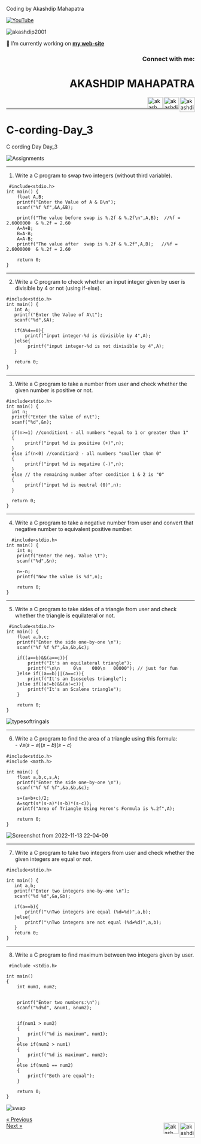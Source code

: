 Coding by Akashdip Mahapatra

[![YouTube](https://yt3.ggpht.com/7tPHyFi7-QyTnhpc484ZzTuRp0fZSY-CUuykvzuKdKYIwt0fmw98SWMqwRy_7pZ6LQzEYJlvXA=s88-c-k-c0x00ffffff-no-rj-mo)](https://www.youtube.com/channel/UCxvmp634YDc41xCWOdvWqoQ)

<p align="left"> <img src="https://komarev.com/ghpvc/?username=akashdip2001&label=Profile%20views&color=0e75b6&style=flat" alt="akashdip2001" /> </p>

 🔭 I’m currently working on [**my web-site**](https://akashdip2001.github.io/linktree/)
 <h3 align="right">Connect with me:</h3>
 
<h1 align="right">AKASHDIP MAHAPATRA</h1>
<p align="right">

 <a href="https://akashdip2001.github.io/linktree/" target="blank"><img align="right" src="https://yt3.ggpht.com/7tPHyFi7-QyTnhpc484ZzTuRp0fZSY-CUuykvzuKdKYIwt0fmw98SWMqwRy_7pZ6LQzEYJlvXA=s88-c-k-c0x00ffffff-no-rj-mo" alt="akashdip2001" height="40" width="40" /></a>
<a href="https://linkedin.com/in/akashdip-mahapatra-330687204" target="blank"><img align="right" src="https://raw.githubusercontent.com/rahuldkjain/github-profile-readme-generator/master/src/images/icons/Social/linked-in-alt.svg" alt="akashdip-mahapatra-330687204" height="30" width="40" /></a>
<a href="https://www.youtube.com/c/akash aot" target="blank"><img align="right" src="https://raw.githubusercontent.com/rahuldkjain/github-profile-readme-generator/master/src/images/icons/Social/youtube.svg" alt="akash aot" height="30" width="40" /></a>


</p>
<br/>

---
# C-cording-Day_3
C cording Day Day_3 

![Assignments](https://user-images.githubusercontent.com/81384987/201528266-ff46a95b-45fb-42c9-a33a-9801e1b0b1ce.png)


---
1) Write a C program to swap two integers (without third variable).
```
 #include<stdio.h>
int main() {
    float A,B;
    printf("Enter the Value of A & B\n");
    scanf("%f %f",&A,&B);

    printf("The value before swap is %.2f & %.2f\n",A,B);  //%f = 2.6000000  & %.2f = 2.60
    A=A+B;
    B=A-B;
    A=A-B;
    printf("The value after  swap is %.2f & %.2f",A,B);   //%f = 2.6000000  & %.2f = 2.60
    
    return 0;
}

 ```
 ---
 2) Write a C program to check whether an input integer given by user is divisible by 4 or not (using if-else).
 ```
 #include<stdio.h>
int main() {
    int A;
    printf("Enter the Value of A\t");
    scanf("%d",&A);

    if(A%4==0){
        printf("input integer-%d is divisible by 4",A);
    }else{
         printf("input integer-%d is not divisible by 4",A);
    }
    
    return 0;
}
```
---
3) Write a C program to take a number from user and check whether the given number is positive or not.
  ```
#include<stdio.h>
int main() {
    int n;
    printf("Enter the Value of n\t");
    scanf("%d",&n);

    if(n>=1) //condition1 - all numbers "equal to 1 or greater than 1"
    {
         printf("input %d is positive (+)",n);
    }
    else if(n<0) //condition2 - all numbers "smaller than 0"
    {
         printf("input %d is negative (-)",n);
    }
    else // the remaining number after condition 1 & 2 is "0"
    {
         printf("input %d is neutral (0)",n);
    }
    
    return 0;
}
   ```
---
4) Write a C program to take a negative number from user and convert that negative number to equivalent positive number.  
```   
  #include<stdio.h>
int main() {
    int n;
    printf("Enter the neg. Value \t");
    scanf("%d",&n);

    n=-n;
    printf("Now the value is %d",n);
    
    return 0;
}
```   
---
5) Write a C program to take sides of a triangle from user and check whether the triangle is equilateral or not.
```
 #include<stdio.h>
int main() {
    float a,b,c;
    printf("Enter the side one-by-one \n");
    scanf("%f %f %f",&a,&b,&c);

    if((a==b)&&(a==c)){
        printf("It's an equilateral triangle");
        printf("\n\n     0\n    000\n   00000"); // just for fun
    }else if((a==b)||(a==c)){
        printf("It's an Isosceles triangle");
    }else if((a!=b)&&(a!=c)){
        printf("It's an Scalene triangle");
    }
    
    return 0;
}
```
![typesoftringals](https://user-images.githubusercontent.com/81384987/201532170-645a8e9c-c20a-4e65-9a7f-ce5cc09da5fd.jpg)

---
6) Write a C program to find the area of a triangle using this formula: <br/>
           -  √𝑠(𝑠 − 𝑎)(𝑠 − 𝑏)(𝑠 − 𝑐)
``` 
#include<stdio.h>
#include <math.h>

int main() {
    float a,b,c,s,A;
    printf("Enter the side one-by-one \n");
    scanf("%f %f %f",&a,&b,&c);
    
    s=(a+b+c)/2;
    A=sqrt(s*(s-a)*(s-b)*(s-c));
    printf("Area of Triangle Using Heron's Formula is %.2f",A);
    
    return 0;
}
 ```
 
![Screenshot from 2022-11-13 22-04-09](https://user-images.githubusercontent.com/81384987/201533023-5ebaff93-e998-4f38-9633-daeaea914f38.png)

 ---
 7) Write a C program to take two integers from user and check whether the given integers are equal or not.
 ```
 #include<stdio.h>

int main() {
    int a,b;
    printf("Enter two integers one-by-one \n");
    scanf("%d %d",&a,&b);
    
    if(a==b){
        printf("\nTwo integers are equal (%d=%d)",a,b);
    }else{
        printf("\nTwo integers are not equal (%d≠%d)",a,b);
    }
    return 0;
}
```
---
8) Write a C program to find maximum between two integers given by user.
```
 #include <stdio.h>

int main()
{
    int num1, num2;


    printf("Enter two numbers:\n");
    scanf("%d%d", &num1, &num2);


    if(num1 > num2)
    {
        printf("%d is maximum", num1);        
    }
    else if(num2 > num1)
    {
        printf("%d is maximum", num2);
    }
    else if(num1 == num2)
    {
        printf("Both are equal");
    }

    return 0;
}
```
![swap](https://user-images.githubusercontent.com/81384987/198898182-1d4636d1-8ed6-4e6c-9a75-66e44bc6272e.jpg)

<a href="https://akashdip2001.github.io/C-cording-Day_2/" class="previous">&laquo; Previous</a> <br/>
<a href="https://akashdip2001.github.io/404/" class="next">Next &raquo;</a>
<a href="https://akashdip2001.github.io/linktree/" target="blank"><img align="right" src="https://yt3.ggpht.com/7tPHyFi7-QyTnhpc484ZzTuRp0fZSY-CUuykvzuKdKYIwt0fmw98SWMqwRy_7pZ6LQzEYJlvXA=s88-c-k-c0x00ffffff-no-rj-mo" alt="akashdip2001" height="40" width="40" /></a>
<a href="https://www.youtube.com/c/akash aot" target="blank"><img align="right" src="https://raw.githubusercontent.com/rahuldkjain/github-profile-readme-generator/master/src/images/icons/Social/youtube.svg" alt="akash aot" height="30" width="40" /></a>

